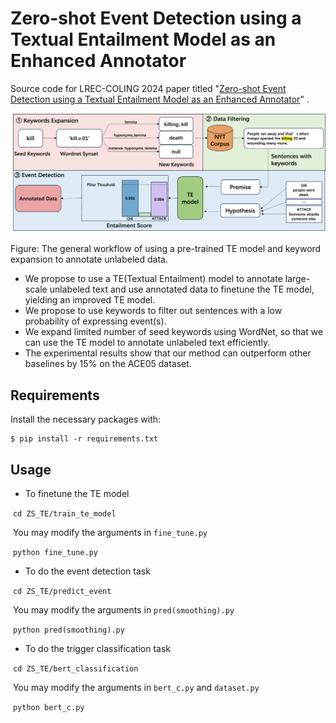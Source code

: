 # Zero-shot Event Detection using a Textual Entailment Model as an Enhanced Annotator

Source code for LREC-COLING 2024 paper titled "[Zero-shot Event Detection using a Textual Entailment Model as an Enhanced Annotator]()" .

![](./workflow.png)

Figure: The general workflow of using a pre-trained TE model and keyword expansion to annotate unlabeled data.

- We propose to use a TE(Textual Entailment) model to annotate large-scale unlabeled text and use annotated data to finetune the TE model, yielding an improved TE model.
- We propose to use keywords to filter out sentences with a low probability of expressing event(s).
- We expand limited number of seed keywords using WordNet, so that we can use the TE model to annotate unlabeled text efficiently.  
- The experimental results show that our method can outperform other baselines by 15% on the ACE05 dataset.

## Requirements
Install the necessary packages with: 
```
$ pip install -r requirements.txt
```

## Usage

- To finetune the TE model 

​	```cd ZS_TE/train_te_model```

​	You may modify the  arguments in ```fine_tune.py```

​	```python fine_tune.py```

- To do the event detection task

​	```cd ZS_TE/predict_event```

​	You may modify the  arguments in ```pred(smoothing).py```

​	```python pred(smoothing).py```

- To do the trigger classification task

​	```cd ZS_TE/bert_classification```

​	You may modify the  arguments in ```bert_c.py``` and  ```dataset.py```

​	```python bert_c.py```